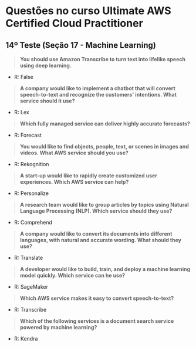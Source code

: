 # Questões no curso Ultimate AWS Certified Cloud Practitioner

## 14º Teste (Seção 17 - Machine Learning)

> **You should use Amazon Transcribe to turn text into lifelike speech using deep learning.**
- R: False

> **A company would like to implement a chatbot that will convert speech-to-text and recognize the customers' intentions. What service should it use?**
- R: Lex

> **Which fully managed service can deliver highly accurate forecasts?**
- R: Forecast

> **You would like to find objects, people, text, or scenes in images and videos. What AWS service should you use?**
- R: Rekognition

> **A start-up would like to rapidly create customized user experiences. Which AWS service can help?**
- R: Personalize

> **A research team would like to group articles by topics using Natural Language Processing (NLP). Which service should they use?**
- R: Comprehend

> **A company would like to convert its documents into different languages, with natural and accurate wording. What should they use?**
- R: Translate

> **A developer would like to build, train, and deploy a machine learning model quickly. Which service can he use?**
- R: SageMaker

> **Which AWS service makes it easy to convert speech-to-text?**
- R: Transcribe

> **Which of the following services is a document search service powered by machine learning?**
- R: Kendra